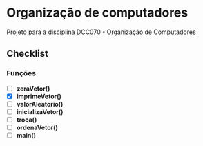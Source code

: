 # Organização de computadores
Projeto para a disciplina DCC070 - Organização de Computadores

## Checklist
### Funções
 - [ ] <b>zeraVetor()</b>
 - [x] <b>imprimeVetor()</b>
 - [ ] <b>valorAleatorio()</b>
 - [ ] <b>inicializaVetor()</b>
 - [ ] <b>troca()</b>
 - [ ] <b>ordenaVetor()</b>
 - [ ] <b>main()</b>